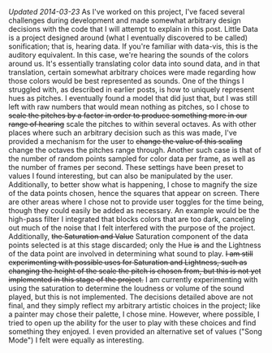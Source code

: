*Updated 2014-03-23*
As I've worked on this project, I've faced several challenges during development and made somewhat arbitrary design decisions with the code that I will attempt to explain in this post.
Little Data is a project designed around (what I eventually discovered to be called) sonification; that is, hearing data. If you're familiar with data-vis, this is the auditory equivalent. In this case, we're hearing the sounds of the colors around us. It's essentially translating color data into sound data, and in that translation, certain somewhat arbitrary choices were made regarding how those colors would be best represented as sounds. One of the things I struggled with, as described in earlier posts, is how to uniquely represent hues as pitches. I eventually found a model that did just that, but I was still left with raw numbers that would mean nothing as pitches, so I chose to ~~scale the pitches by a factor in order to produce something more in our range of hearing~~ scale the pitches to within several octaves. As with other places where such an arbitrary decision such as this was made, I've provided a mechanism for the user to ~~change the value of this scaling~~ change the octaves the pitches range through. Another such case is that of the number of random points sampled for color data per frame, as well as the number of frames per second. These settings have been preset to values I found interesting, but can also be manipulated by the user. Additionally, to better show what is happening, I chose to magnify the size of the data points chosen, hence the squares that appear on screen.
There are other areas where I chose not to provide user toggles for the time being, though they could easily be added as necessary. An example would be the high-pass filter I integrated that blocks colors that are too dark, canceling out much of the noise that I felt interfered with the purpose of the project. Additionally, ~~the Saturation and Value~~ Saturation component of the data points selected is at this stage discarded; only the Hue ~~is~~ and the Lightness of the data point are involved in determining what sound to play. ~~I am still experimenting with possible uses for Saturation and Lightness, such as changing the height of the scale the pitch is chosen from, but this is not yet implemented in this stage of the project.~~ I am currently experimenting with using the saturation to determine the loudness or volume of the sound played, but this is not implemented.
The decisions detailed above are not final, and they simply reflect my arbitrary artistic choices in the project; like a painter may chose their palette, I chose mine. However, where possible, I tried to open up the ability for the user to play with these choices and find something they enjoyed. I even provided an alternative set of values ("Song Mode") I felt were equally as interesting.
